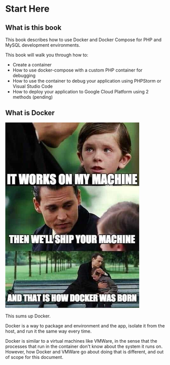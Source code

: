 # Start Here

## What is this book

This book describes how to use Docker and Docker Compose for PHP and MySQL development environments.

This book will walk you through how to:

* Create a container
* How to use docker-compose with a custom PHP container for debugging
* How to use the container to debug your application using PHPStorm or Visual Studio Code
* How to deploy your application to Google Cloud Platform using 2 methods \(pending\)

## What is Docker

![](.gitbook/assets/docker-is-born-meme.jpg)

This sums up Docker.

Docker is a way to package and environment and the app, isolate it from the host, and run it the same way every time.

Docker is similar to a virtual machines like VMWare, in the sense that the processes that run in the container don't know about the system it runs on. However, how Docker and VMWare go about doing that is different, and out of scope for this document.

